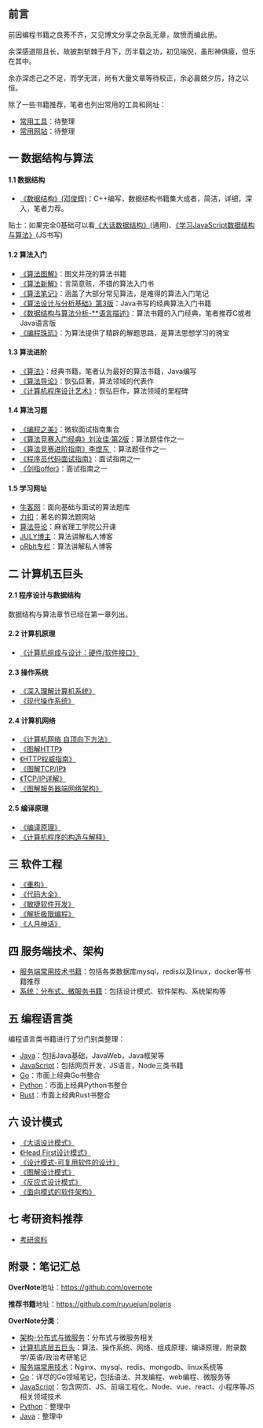 ## 前言

前因编程书籍之良莠不齐，又见博文分享之杂乱无章，故愤而编此册。  

余深感道阻且长，故披荆斩棘于月下，历半载之功，初见端倪，虽形神俱疲，但乐在其中。   

余亦深虑己之不足，而学无涯，尚有大量文章等待校正，余必晨兢夕厉，持之以恒。  

除了一些书籍推荐，笔者也列出常用的工具和网址：
- [常用工具](https://github.com/ruyuejun/polaris/blob/master/toolsite/tools.md)：待整理
- [常用网站](https://github.com/ruyuejun/polaris/blob/master/toolsite/sites.md)：待整理

## 一 数据结构与算法

#### 1.1 数据结构

- [《数据结构》(邓俊辉)](https://book.douban.com/subject/25859528/)：C++编写，数据结构书籍集大成者，简洁，详细，深入，笔者力荐。

贴士：如果完全0基础可以看[《大话数据结构》](https://book.douban.com/subject/6424904/)(通用)、[《学习JavaScript数据结构与算法》](https://book.douban.com/subject/26639401/)(JS书写)

#### 1.2 算法入门

- [《算法图解》](https://book.douban.com/subject/26979890/)：图文并茂的算法书籍
- [《算法新解》](https://book.douban.com/subject/26931430/)：言简意赅，不错的算法入门书
- [《算法笔记》](https://book.douban.com/subject/26827295/)：涵盖了大部分常见算法，是难得的算法入门笔记
- [《算法设计与分析基础》第3版](https://book.douban.com/subject/26337727/)：Java书写的经典算法入门书籍
- [《数据结构与算法分析-**语言描述》](https://book.douban.com/subject/1139426/)：算法书籍的入门经典，笔者推荐C或者Java语言版
- [《编程珠玑》](https://book.douban.com/subject/3227098/)：为算法提供了精辟的解题思路，是算法思想学习的瑰宝

#### 1.3 算法进阶

- [《算法》](https://book.douban.com/subject/10432347/)：经典书籍，笔者认为最好的算法书籍，Java编写
- [《算法导论》](https://book.douban.com/subject/1885170/)：恢弘巨著，算法领域的代表作
- [《计算机程序设计艺术》](https://book.douban.com/subject/1130500/)：恢弘巨作，算法领域的里程碑

#### 1.4 算法习题

- [《编程之美》](https://book.douban.com/subject/3004255/)：微软面试指南集合
- [《算法竞赛入门经典》刘汝佳·第2版](https://book.douban.com/subject/25902102/)：算法题佳作之一
- [《算法竞赛进阶指南》李煜东 ](https://book.douban.com/subject/30136932/)：算法题佳作之一
- [《程序员代码面试指南》](https://book.douban.com/subject/26638586/)：面试指南之一
- [《剑指offer》](https://book.douban.com/subject/27008702/)：面试指南之一

#### 1.5 学习网址

- [牛客网](https://www.nowcoder.com/)：面向基础与面试的算法题库
- [力扣](https://leetcode.com/)：著名的算法题网站
- [算法导论](http://open.163.com/special/opencourse/algorithms.html)：麻省理工学院公开课
- [JULY博主](https://blog.csdn.net/v_july_v)：算法讲解私人博客
- [oRblt专栏](https://blog.csdn.net/orbit)：算法讲解私人博客

## 二 计算机五巨头

#### 2.1 程序设计与数据结构

数据结构与算法章节已经在第一章列出。

#### 2.2 计算机原理

- [《计算机组成与设计：硬件/软件接口》](https://book.douban.com/subject/2110638/)

#### 2.3 操作系统

- [《深入理解计算机系统》](https://book.douban.com/subject/1230413/)
- [《现代操作系统》](https://book.douban.com/subject/3852290/)

#### 2.4 计算机网络

- [《计算机网络 自顶向下方法》](https://book.douban.com/subject/1116437/)
- [《图解HTTP》](https://book.douban.com/subject/25863515/)
- [《HTTP权威指南》](https://book.douban.com/subject/10746113/)
- [《图解TCP/IP》](https://book.douban.com/subject/24737674/)
- [《TCP/IP详解》](https://book.douban.com/subject/1088054/)   
- [《图解服务器端网络架构》](https://book.douban.com/subject/26369253/)   

#### 2.5 编译原理

- [《编译原理》](https://book.douban.com/subject/3296317/)
- [《计算机程序的构造与解释》](https://book.douban.com/subject/1148282/)

## 三 软件工程

- [《重构》](https://book.douban.com/subject/4262627/)
- [《代码大全》](https://book.douban.com/subject/1477390/)
- [《敏捷软件开发》](https://book.douban.com/subject/1140457/)
- [《解析极限编程》](https://book.douban.com/subject/1790225/)
- [《人月神话》](https://book.douban.com/subject/26358448/)

## 四 服务端技术、架构

- [服务端常用技术书籍](https://github.com/ruyuejun/polaris/blob/master/currency/server.md)：包括各类数据库mysql，redis以及linux，docker等书籍推荐
- [系统：分布式、微服务书籍](https://github.com/ruyuejun/polaris/blob/master/currency/architecture.md)：包括设计模式、软件架构、系统架构等

## 五 编程语言类

编程语言类书籍进行了分门别类整理：
- [Java](https://github.com/ruyuejun/polaris/blob/master/language/java.md)：包括Java基础，JavaWeb，Java框架等
- [JavaScript](https://github.com/ruyuejun/polaris/blob/master/language/javascript.md)：包括网页开发，JS语言，Node三类书籍
- [Go](https://github.com/ruyuejun/polaris/blob/master/language/golang.md)：市面上经典Go书整合
- [Python](https://github.com/ruyuejun/polaris/blob/master/language/python.md)：市面上经典Python书整合
- [Rust](https://github.com/ruyuejun/polaris/blob/master/language/rust.md)：市面上经典Rust书整合

## 六 设计模式

- [《大话设计模式》](https://book.douban.com/subject/2334288/)
- [《Head First设计模式》](https://book.douban.com/subject/2243615/)
- [《设计模式-可复用软件的设计》](https://book.douban.com/subject/1052241/)
- [《图解设计模式》](https://book.douban.com/subject/26933281/)
- [《反应式设计模式》](https://book.douban.com/subject/30417742/)
- [《面向模式的软件架构》](https://book.douban.com/subject/25741382/)

## 七 考研资料推荐

- [考研资料](https://github.com/ruyuejun/polaris/blob/master/currency/postgraduate.md)

## 附录：笔记汇总

**OverNote**地址：https://github.com/overnote   

**推荐书籍**地址：https://github.com/ruyuejun/polaris  

**OverNote分类**：  
- [架构-分布式与微服务](https://github.com/overnote/architecture/)：分布式与微服务相关
- [计算机底层五巨头](https://github.com/overnote/five-x)：算法、操作系统、网络、组成原理、编译原理，附录数学/英语/政治考研笔记
- [服务端常用技术](https://github.com/overnote/server)：Nginx、mysql、redis、mongodb、linux系统等
- [Go](https://github.com/overnote/golang)：详尽的Go领域笔记，包括语法、并发编程、web编程、微服务等
- [JavaScript](https://github.com/overnote/javascript)：包含网页、JS、前端工程化、Node、vue、react、小程序等JS相关领域技术
- [Python](https://github.com/overnote/python)：整理中
- [Java](https://github.com/overnote/java)：整理中


